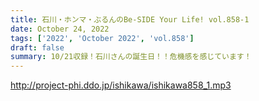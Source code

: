 ```yaml
---
title: 石川・ホンマ・ぶるんのBe-SIDE Your Life! vol.858-1
date: October 24, 2022
tags: ['2022', 'October 2022', 'vol.858']
draft: false
summary: 10/21収録！石川さんの誕生日！！危機感を感じています！
---
```


http://project-phi.ddo.jp/ishikawa/ishikawa858_1.mp3